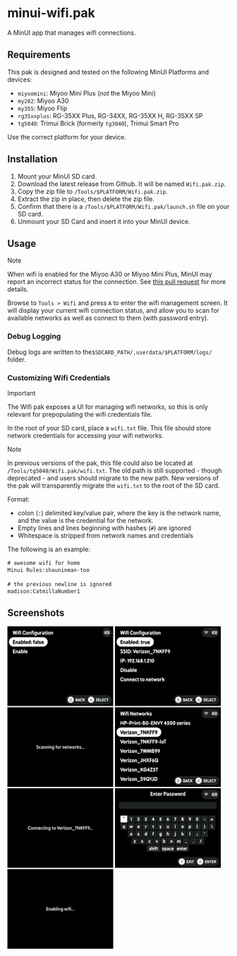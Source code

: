 # minui-wifi.pak

A MinUI app that manages wifi connections.

## Requirements

This pak is designed and tested on the following MinUI Platforms and devices:

- `miyoomini`: Miyoo Mini Plus (_not_ the Miyoo Mini)
- `my282`: Miyoo A30
- `my355`: Miyoo Flip
- `rg35xxplus`: RG-35XX Plus, RG-34XX, RG-35XX H, RG-35XX SP
- `tg5040`: Trimui Brick (formerly `tg3040`), Trimui Smart Pro

Use the correct platform for your device.

## Installation

1. Mount your MinUI SD card.
2. Download the latest release from Github. It will be named `Wifi.pak.zip`.
3. Copy the zip file to `/Tools/$PLATFORM/Wifi.pak.zip`.
4. Extract the zip in place, then delete the zip file.
5. Confirm that there is a `/Tools/$PLATFORM/Wifi.pak/launch.sh` file on your SD card.
6. Unmount your SD Card and insert it into your MinUI device.

## Usage

> [!NOTE]
> When wifi is enabled for the Miyoo A30 or Miyoo Mini Plus, MinUI may report an incorrect status for the connection. See [this pull request](https://github.com/shauninman/MinUI/pull/41) for more details.

Browse to `Tools > Wifi` and press `A` to enter the wifi management screen. It will display your current wifi connection status, and allow you to scan for available networks as well as connect to them (with password entry).

### Debug Logging

Debug logs are written to the`$SDCARD_PATH/.userdata/$PLATFORM/logs/` folder.

### Customizing Wifi Credentials

> [!IMPORTANT]
> The Wifi pak exposes a UI for managing wifi networks, so this is only relevant for prepopulating the wifi credentials file.

In the root of your SD card, place a `wifi.txt` file. This file should store network credentials for accessing your wifi networks.

> [!NOTE]
> In previous versions of the pak, this file could also be located at `/Tools/tg5040/Wifi.pak/wifi.txt`. The old path is still supported - though deprecated - and users should migrate to the new path. New versions of the pak will transparently migrate the `wifi.txt` to the root of the SD card.

Format:

- colon (`:`) delimited key/value pair, where the key is the network name, and the value is the credential for the network.
- Empty lines and lines beginning with hashes (`#`) are ignored
- Whitespace is stripped from network names and credentials

The following is an example:

```shell
# awesome wifi for home
Minui Rules:shauninman-too

# the previous newline is ignored
madison:CatmillaNumber1
```

## Screenshots

<img src="screenshots/main-screen-disconnected.png" alt="Main screen (disconnected)" width="240"> <img src="screenshots/main-screen-connected.png" alt="Main screen (connected)" width="240"> <img src="screenshots/network-scanning.png" alt="Scanning for networks" width="240"> <img src="screenshots/network-list.png" alt="Network list" width="240"> <img src="screenshots/network-connecting.png" alt="Connecting to network" width="240"> <img src="screenshots/network-password.png" alt="Network password entry" width="240"> <img src="screenshots/network-enabling.png" alt="Enabling wifi" width="240">
